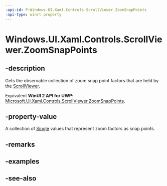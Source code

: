 ```yaml
---
-api-id: P:Windows.UI.Xaml.Controls.ScrollViewer.ZoomSnapPoints
-api-type: winrt property
---
```


<!-- Property syntax
public Windows.Foundation.Collections.IVector<float> ZoomSnapPoints { get; }
-->

# Windows.UI.Xaml.Controls.ScrollViewer.ZoomSnapPoints

## -description
Gets the observable collection of zoom snap point factors that are held by the [ScrollViewer](scrollviewer.md).

Equivalent **WinUI 2 API for UWP**: [Microsoft.UI.Xaml.Controls.ScrollViewer.ZoomSnapPoints](/windows/winui/api/microsoft.ui.xaml.controls.scrollviewer.zoomsnappoints).

## -property-value
A collection of [Single](/dotnet/api/system.single?view=dotnet-uwp-10.0&preserve-view=true) values that represent zoom factors as snap points.


<!--Not going to author XAML for this on basis of not a good scenario.-->

## -remarks

## -examples

## -see-also
